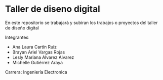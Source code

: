 # Taller de diseno digital

En este repositorio se trabajará y subiran los trabajos o proyectos del taller de diseño digital
 
Integrantes:
- Ana Laura Cartín Ruiz
- Brayan Ariel Vargas Rojas
- Lesly Mariana Alvarez Alvarez
- Michelle Gutiérrez Araya

Carrera: Ingeniería Electronica
